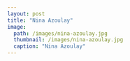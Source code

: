 ```yaml
---
layout: post
title: "Nina Azoulay"
image:
  path: /images/nina-azoulay.jpg
  thumbnail: /images/nina-azoulay.jpg
  caption: "Nina Azoulay"
---
```

